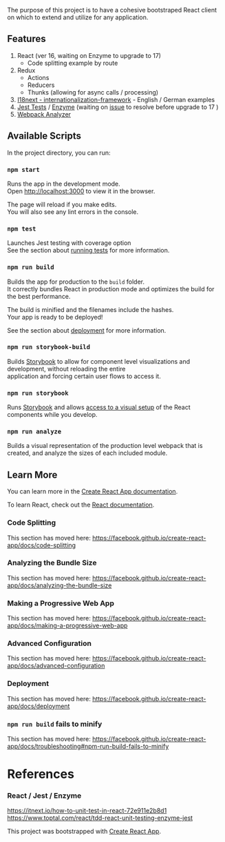 The purpose of this project is to have a cohesive bootstraped React client on which to extend and utilize for any application.

## Features
1. React (ver 16, waiting on Enzyme to upgrade to 17)
    * Code splitting example by route
2. Redux
    * Actions
    * Reducers
    * Thunks (allowing for async calls / processing)
3. [I18next - internationalization-framework](https://www.i18next.com/) - English / German examples
4. [Jest Tests](https://jestjs.io/) / [Enzyme](https://enzymejs.github.io/enzyme/) (waiting on [issue](https://github.com/enzymejs/enzyme/issues/2429) to resolve before upgrade to 17 )
5. [Webpack Analyzer](https://github.com/webpack-contrib/webpack-bundle-analyzer)

## Available Scripts

In the project directory, you can run:

### `npm start`

Runs the app in the development mode.<br />
Open [http://localhost:3000](http://localhost:3000) to view it in the browser.

The page will reload if you make edits.<br />
You will also see any lint errors in the console.

### `npm test`

Launches Jest testing with coverage option<br />
See the section about [running tests](https://facebook.github.io/create-react-app/docs/running-tests) for more information.

### `npm run build`

Builds the app for production to the `build` folder.<br />
It correctly bundles React in production mode and optimizes the build for the best performance.

The build is minified and the filenames include the hashes.<br />
Your app is ready to be deployed!

See the section about [deployment](https://facebook.github.io/create-react-app/docs/deployment) for more information.

### `npm run storybook-build`

Builds [Storybook](https://storybook.js.org/) to allow for component level visualizations and development, without reloading the entire<br />
application and forcing certain user flows to access it.

### `npm run storybook`

Runs [Storybook](https://storybook.js.org/) and allows [access to a visual setup](http://localhost:6006/) of the React components while you develop.

### `npm run analyze`

Builds a visual representation of the production level webpack that is created, and analyze the sizes of each included module.

## Learn More

You can learn more in the [Create React App documentation](https://facebook.github.io/create-react-app/docs/getting-started).

To learn React, check out the [React documentation](https://reactjs.org/).

### Code Splitting

This section has moved here: https://facebook.github.io/create-react-app/docs/code-splitting

### Analyzing the Bundle Size

This section has moved here: https://facebook.github.io/create-react-app/docs/analyzing-the-bundle-size

### Making a Progressive Web App

This section has moved here: https://facebook.github.io/create-react-app/docs/making-a-progressive-web-app

### Advanced Configuration

This section has moved here: https://facebook.github.io/create-react-app/docs/advanced-configuration

### Deployment

This section has moved here: https://facebook.github.io/create-react-app/docs/deployment

### `npm run build` fails to minify

This section has moved here: https://facebook.github.io/create-react-app/docs/troubleshooting#npm-run-build-fails-to-minify

# References

### React / Jest / Enzyme
https://itnext.io/how-to-unit-test-in-react-72e911e2b8d1
https://www.toptal.com/react/tdd-react-unit-testing-enzyme-jest

This project was bootstrapped with [Create React App](https://github.com/facebook/create-react-app).